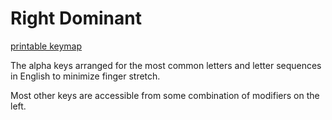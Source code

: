 # Right Dominant

[printable keymap](https://docs.google.com/spreadsheets/d/e/2PACX-1vR177Hnf0pFhn_8zVsgFu-zNygV9QG5TKXhXNbOkL7PLSHf2EwCYUrb37N3fFmLd5-ElQl1mWtsmWAJ/pubhtml)

The alpha keys arranged for the most common letters and letter sequences in English to minimize finger stretch.

Most other keys are accessible from some combination of modifiers on the left.
